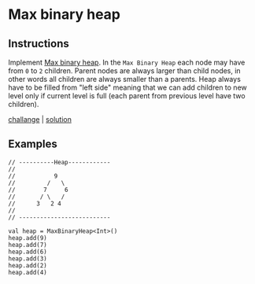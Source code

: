 # Max binary heap

## Instructions

Implement [Max binary heap](https://en.wikipedia.org/wiki/Heap_(data_structure)). In the `Max Binary Heap` each node may
have from `0` to `2` children. Parent nodes are always larger than child nodes, in other words all children are always
smaller than a parents. Heap always have to be filled from "left side" meaning that we can add children to new level
only if current level is full (each parent from previous level have two children).

[challange](challange.kt) | [solution](solution.kt)

## Examples

```
// ----------Heap------------
//
//           9
//         /   \
//        7     6
//       / \   /
//      3   2 4
//
// --------------------------

val heap = MaxBinaryHeap<Int>()
heap.add(9)
heap.add(7)
heap.add(6)
heap.add(3)
heap.add(2)
heap.add(4)
```
